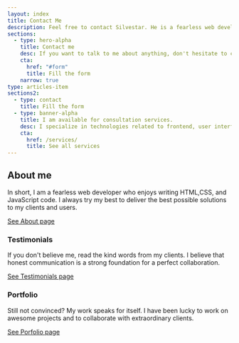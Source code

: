 ```yaml
---
layout: index
title: Contact Me
description: Feel free to contact Silvestar. He is a fearless web developer who enjoys writing HTML,CSS, and JavaScript code.
sections:
  - type: hero-alpha
    title: Contact me
    desc: If you want to talk to me about anything, don't hesitate to contact me. I am always happy to see new messages in my inbox.
    cta:
      href: "#form"
      title: Fill the form
    narrow: true
type: articles-item
sections2:
  - type: contact
    title: Fill the form
  - type: banner-alpha
    title: I am available for consultation services.
    desc: I specialize in technologies related to frontend, user interface, and web development.
    cta:
      href: /services/
      title: See all services
---
```


## About me

In short, I am a fearless web developer who enjoys writing HTML,CSS, and JavaScript code. I always try my best to deliver the best possible solutions to my clients and users.

<a class="button button--small" href="/about/">See About page</a>

### Testimonials

If you don't believe me, read the kind words from my clients. I believe that honest communication is a strong foundation for a perfect collaboration.

<a class="button button--small" href="/testimonials/">See Testimonials page</a>

### Portfolio

Still not convinced? My work speaks for itself. I have been lucky to work on awesome projects and to collaborate with extraordinary clients.

<a class="button button--small" href="/portfolio/">See Porfolio page</a>
